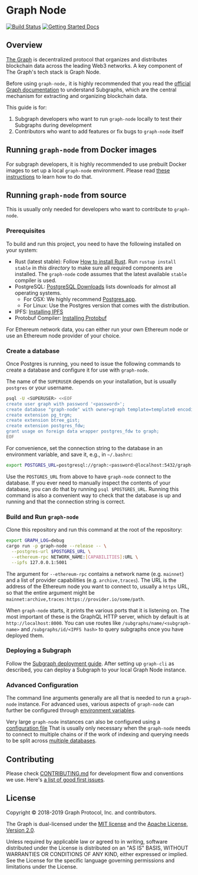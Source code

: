 # Graph Node

[![Build Status](https://github.com/graphprotocol/graph-node/actions/workflows/ci.yml/badge.svg)](https://github.com/graphprotocol/graph-node/actions/workflows/ci.yml?query=branch%3Amaster)
[![Getting Started Docs](https://img.shields.io/badge/docs-getting--started-brightgreen.svg)](docs/getting-started.md)

## Overview

[The Graph](https://thegraph.com/) is decentralized protocol that organizes and distributes blockchain data across the leading Web3 networks. A key component of The Graph's tech stack is Graph Node.

Before using `graph-node,` it is highly recommended that you read the [official Graph documentation](https://thegraph.com/docs/en/subgraphs/quick-start/) to understand Subgraphs, which are the central mechanism for extracting and organizing blockchain data.

This guide is for:

1. Subgraph developers who want to run `graph-node` locally to test their Subgraphs during development
2. Contributors who want to add features or fix bugs to `graph-node` itself

## Running `graph-node` from Docker images

For subgraph developers, it is highly recommended to use prebuilt Docker
images to set up a local `graph-node` environment. Please read [these
instructions](./docker/README.md) to learn how to do that.

## Running `graph-node` from source

This is usually only needed for developers who want to contribute to `graph-node`.

### Prerequisites

To build and run this project, you need to have the following installed on your system:

- Rust (latest stable): Follow [How to install
  Rust](https://www.rust-lang.org/en-US/install.html). Run `rustup install
stable` in _this directory_ to make sure all required components are
  installed. The `graph-node` code assumes that the latest available
  `stable` compiler is used.
- PostgreSQL: [PostgreSQL Downloads](https://www.postgresql.org/download/) lists
  downloads for almost all operating systems.
  - For OSX: We highly recommend [Postgres.app](https://postgresapp.com/).
  - For Linux: Use the Postgres version that comes with the distribution.
- IPFS: [Installing IPFS](https://docs.ipfs.io/install/)
- Protobuf Compiler: [Installing Protobuf](https://grpc.io/docs/protoc-installation/)

For Ethereum network data, you can either run your own Ethereum node or use an Ethereum node provider of your choice.

### Create a database

Once Postgres is running, you need to issue the following commands to create a database
and configure it for use with `graph-node`.

The name of the `SUPERUSER` depends on your installation, but is usually `postgres` or your username.

```bash
psql -U <SUPERUSER> <<EOF
create user graph with password '<password>';
create database "graph-node" with owner=graph template=template0 encoding='UTF8' locale='C';
create extension pg_trgm;
create extension btree_gist;
create extension postgres_fdw;
grant usage on foreign data wrapper postgres_fdw to graph;
EOF
```

For convenience, set the connection string to the database in an environment
variable, and save it, e.g., in `~/.bashrc`:

```bash
export POSTGRES_URL=postgresql://graph:<password>@localhost:5432/graph-node
```

Use the `POSTGRES_URL` from above to have `graph-node` connect to the
database. If you ever need to manually inspect the contents of your
database, you can do that by running `psql $POSTGRES_URL`. Running this
command is also a convenient way to check that the database is up and
running and that the connection string is correct.

### Build and Run `graph-node`

Clone this repository and run this command at the root of the repository:

```bash
export GRAPH_LOG=debug
cargo run -p graph-node --release -- \
  --postgres-url $POSTGRES_URL \
  --ethereum-rpc NETWORK_NAME:[CAPABILITIES]:URL \
  --ipfs 127.0.0.1:5001
```

The argument for `--ethereum-rpc` contains a network name (e.g. `mainnet`) and
a list of provider capabilities (e.g. `archive,traces`). The URL is the address
of the Ethereum node you want to connect to, usually a `https` URL, so that the
entire argument might be `mainnet:archive,traces:https://provider.io/some/path`.

When `graph-node` starts, it prints the various ports that it is listening on.
The most important of these is the GraphQL HTTP server, which by default
is at `http://localhost:8000`. You can use routes like `/subgraphs/name/<subgraph-name>`
and `/subgraphs/id/<IPFS hash>` to query subgraphs once you have deployed them.

### Deploying a Subgraph

Follow the [Subgraph deployment
guide](https://thegraph.com/docs/en/subgraphs/developing/introduction/).
After setting up `graph-cli` as described, you can deploy a Subgraph to your
local Graph Node instance.

### Advanced Configuration

The command line arguments generally are all that is needed to run a
`graph-node` instance. For advanced uses, various aspects of `graph-node`
can further be configured through [environment
variables](https://github.com/graphprotocol/graph-node/blob/master/docs/environment-variables.md).

Very large `graph-node` instances can also be configured using a
[configuration file](./docs/config.md) That is usually only necessary when
the `graph-node` needs to connect to multiple chains or if the work of
indexing and querying needs to be split across [multiple databases](./docs/config.md).

## Contributing

Please check [CONTRIBUTING.md](CONTRIBUTING.md) for development flow and conventions we use.
Here's [a list of good first issues](https://github.com/graphprotocol/graph-node/labels/good%20first%20issue).

## License

Copyright &copy; 2018-2019 Graph Protocol, Inc. and contributors.

The Graph is dual-licensed under the [MIT license](LICENSE-MIT) and the [Apache License, Version 2.0](LICENSE-APACHE).

Unless required by applicable law or agreed to in writing, software distributed under the License is distributed on an "AS IS" BASIS, WITHOUT WARRANTIES OR CONDITIONS OF ANY KIND, either expressed or implied. See the License for the specific language governing permissions and limitations under the License.
